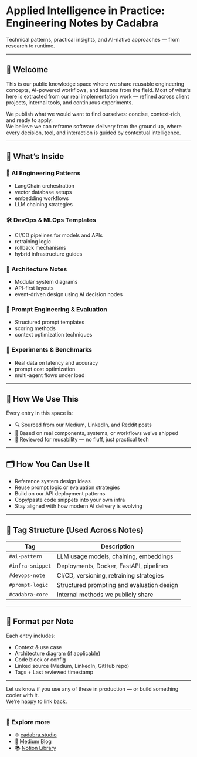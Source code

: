 # Applied Intelligence in Practice: Engineering Notes by Cadabra

Technical patterns, practical insights, and AI-native approaches — from research to runtime.

---

## 👋 Welcome

This is our public knowledge space where we share reusable engineering concepts, AI-powered workflows, and lessons from the field.
Most of what’s here is extracted from our real implementation work — refined across client projects, internal tools, and continuous experiments.

We publish what we would want to find ourselves: concise, context-rich, and ready to apply.  
We believe we can reframe software delivery from the ground up, where every decision, tool, and interaction is guided by contextual intelligence.

---

## 📐 What’s Inside

### 🧠 AI Engineering Patterns
- LangChain orchestration  
- vector database setups  
- embedding workflows  
- LLM chaining strategies

### 🛠️ DevOps & MLOps Templates
- CI/CD pipelines for models and APIs  
- retraining logic  
- rollback mechanisms  
- hybrid infrastructure guides

### 🧩 Architecture Notes
- Modular system diagrams  
- API-first layouts  
- event-driven design using AI decision nodes

### 🎯 Prompt Engineering & Evaluation
- Structured prompt templates  
- scoring methods  
- context optimization techniques

### 🧪 Experiments & Benchmarks
- Real data on latency and accuracy  
- prompt cost optimization  
- multi-agent flows under load

---

## 🧭 How We Use This

Every entry in this space is:
- 🔍 Sourced from our Medium, LinkedIn, and Reddit posts  
- 🧱 Based on real components, systems, or workflows we’ve shipped  
- 🧾 Reviewed for reusability — no fluff, just practical tech

---

## 🗂️ How You Can Use It

- Reference system design ideas  
- Reuse prompt logic or evaluation strategies  
- Build on our API deployment patterns  
- Copy/paste code snippets into your own infra  
- Stay aligned with how modern AI delivery is evolving

---

## 📎 Tag Structure (Used Across Notes)

| Tag             | Description                                     |
|------------------|-------------------------------------------------|
| `#ai-pattern`     | LLM usage models, chaining, embeddings          |
| `#infra-snippet`  | Deployments, Docker, FastAPI, pipelines         |
| `#devops-note`    | CI/CD, versioning, retraining strategies        |
| `#prompt-logic`   | Structured prompting and evaluation design      |
| `#cadabra-core`   | Internal methods we publicly share              |

---

## 🧱 Format per Note

Each entry includes:
- Context & use case  
- Architecture diagram (if applicable)  
- Code block or config  
- Linked source (Medium, LinkedIn, GitHub repo)  
- Tags + Last reviewed timestamp

---

Let us know if you use any of these in production — or build something cooler with it.  
We’re happy to link back.

---

### 🔗 Explore more

- 🌐 [cadabra.studio](https://cadabra.studio/)
- 📰 [Medium Blog](https://cadabrastudio.medium.com/)
- 📚 [Notion Library](https://classy-sugar-6ff.notion.site/Cadabra-Insights-Applied-Intelligence-in-Practice-1f29b3e9140380749410ec1c04b383f2?pvs=4)
